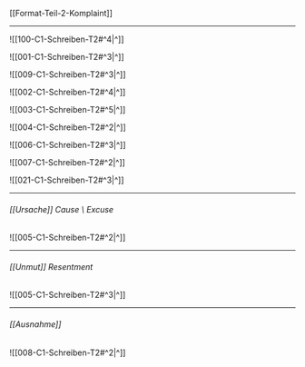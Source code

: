 [[Format-Teil-2-Komplaint]]

---
![[100-C1-Schreiben-T2#^4|^]]

![[001-C1-Schreiben-T2#^3|^]] 

![[009-C1-Schreiben-T2#^3|^]]

![[002-C1-Schreiben-T2#^4|^]]

![[003-C1-Schreiben-T2#^5|^]]

![[004-C1-Schreiben-T2#^2|^]]

![[006-C1-Schreiben-T2#^3|^]]

![[007-C1-Schreiben-T2#^2|^]]

![[021-C1-Schreiben-T2#^3|^]] 



---

###### [[Ursache]] *Cause \ Excuse*
![[005-C1-Schreiben-T2#^2|^]]


---

###### [[Unmut]] *Resentment*
![[005-C1-Schreiben-T2#^3|^]]


----

###### [[Ausnahme]]
![[008-C1-Schreiben-T2#^2|^]]

